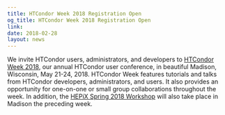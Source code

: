 ```yaml
---
title: HTCondor Week 2018 Registration Open
og_title: HTCondor Week 2018 Registration Open
link: 
date: 2018-02-28
layout: news
---
```


<p>We invite HTCondor users, administrators, and developers to <a href="http://htcondor.org/HTCondorWeek2018/">HTCondor Week 2018</a>, our annual HTCondor user conference, in beautiful Madison, Wisconsin, May 21-24, 2018. HTCondor Week features tutorials and talks from HTCondor developers, administrators, and users.  It also provides an opportunity for one-on-one or small group collaborations throughout the week.  In addition, the <a href="https://indico.cern.ch/event/676324/">HEPiX Spring 2018 Workshop</a> will also take place in Madison the preceding week. 
